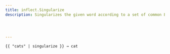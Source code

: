 ```yaml
---
title: inflect.Singularize
description: Singularizes the given word according to a set of common English singularization rules.




---
```


```go-html-template
{{ "cats" | singularize }} → cat
```
